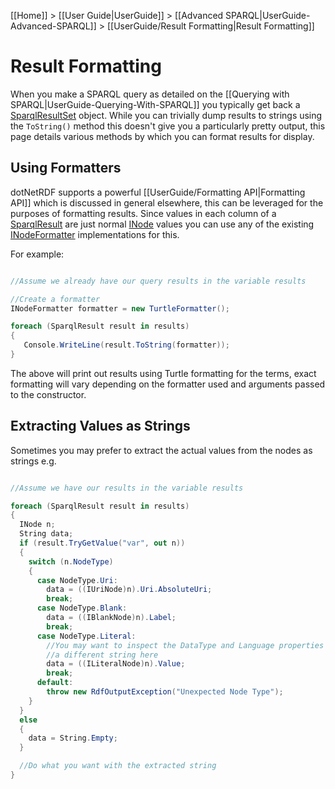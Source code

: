 [[Home]] > [[User Guide|UserGuide]] > [[Advanced SPARQL|UserGuide-Advanced-SPARQL]] > [[UserGuide/Result Formatting|Result Formatting]]

# Result Formatting 

When you make a SPARQL query as detailed on the [[Querying with SPARQL|UserGuide-Querying-With-SPARQL]] you typically get back a [SparqlResultSet](http://www.dotnetrdf.org/api/index.asp?Topic=VDS.RDF.Query.SparqlResultSet) object.  While you can trivially dump results to strings using the `ToString()` method this doesn't give you a particularly pretty output, this page details various methods by which you can format results for display.

## Using Formatters 

dotNetRDF supports a powerful [[UserGuide/Formatting API|Formatting API]] which is discussed in general elsewhere, this can be leveraged for the purposes of formatting results.  Since values in each column of a [SparqlResult](http://www.dotnetrdf.org/api/index.asp?Topic=VDS.RDF.Query.SparqlResult) are just normal [INode](http://www.dotnetrdf.org/api/index.asp?Topic=VDS.RDF.INode) values you can use any of the existing [INodeFormatter](http://www.dotnetrdf.org/api/index.asp?Topic=VDS.RDF.Writing.Formatting.INodeFormatter) implementations for this.

For example:

```csharp

//Assume we already have our query results in the variable results

//Create a formatter
INodeFormatter formatter = new TurtleFormatter();

foreach (SparqlResult result in results)
{
   Console.WriteLine(result.ToString(formatter));
}
```

The above will print out results using Turtle formatting for the terms, exact formatting will vary depending on the formatter used and arguments passed to the constructor.

## Extracting Values as Strings 

Sometimes you may prefer to extract the actual values from the nodes as strings e.g.

```csharp

//Assume we have our results in the variable results

foreach (SparqlResult result in results)
{
  INode n;
  String data;
  if (result.TryGetValue("var", out n))
  {
    switch (n.NodeType)
    {
      case NodeType.Uri:
        data = ((IUriNode)n).Uri.AbsoluteUri;
        break;
      case NodeType.Blank:
        data = ((IBlankNode)n).Label;
        break;
      case NodeType.Literal:
        //You may want to inspect the DataType and Language properties and generate
        //a different string here
        data = ((ILiteralNode)n).Value;
        break;
      default:
        throw new RdfOutputException("Unexpected Node Type");
    }
  }
  else
  {
    data = String.Empty;
  }

  //Do what you want with the extracted string
}
```